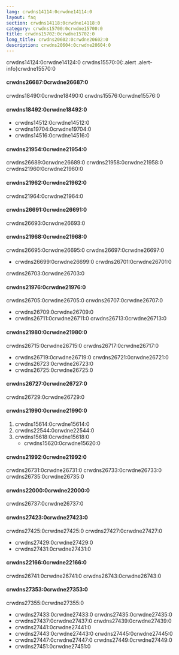 ```yaml
---
lang: crwdns14114:0crwdne14114:0
layout: faq
section: crwdns14118:0crwdne14118:0
category: crwdns15700:0crwdne15700:0
title: crwdns15702:0crwdne15702:0
long_title: crwdns20602:0crwdne20602:0
description: crwdns20604:0crwdne20604:0
---
```


crwdns14124:0crwdne14124:0
crwdns15570:0{:.alert .alert-info}crwdne15570:0

#### crwdns26687:0crwdne26687:0
crwdns18490:0crwdne18490:0 crwdns15576:0crwdne15576:0

#### crwdns18492:0crwdne18492:0
- crwdns14512:0crwdne14512:0
- crwdns19704:0crwdne19704:0
- crwdns14516:0crwdne14516:0

#### crwdns21954:0crwdne21954:0
crwdns26689:0crwdne26689:0 crwdns21958:0crwdne21958:0 crwdns21960:0crwdne21960:0

#### crwdns21962:0crwdne21962:0
crwdns21964:0crwdne21964:0

#### crwdns26691:0crwdne26691:0
crwdns26693:0crwdne26693:0

#### crwdns21968:0crwdne21968:0
crwdns26695:0crwdne26695:0 crwdns26697:0crwdne26697:0
- crwdns26699:0crwdne26699:0 crwdns26701:0crwdne26701:0

crwdns26703:0crwdne26703:0

#### crwdns21976:0crwdne21976:0
crwdns26705:0crwdne26705:0 crwdns26707:0crwdne26707:0

- crwdns26709:0crwdne26709:0
- crwdns26711:0crwdne26711:0 crwdns26713:0crwdne26713:0

#### crwdns21980:0crwdne21980:0
crwdns26715:0crwdne26715:0 crwdns26717:0crwdne26717:0
- crwdns26719:0crwdne26719:0 crwdns26721:0crwdne26721:0
- crwdns26723:0crwdne26723:0
- crwdns26725:0crwdne26725:0

#### crwdns26727:0crwdne26727:0
crwdns26729:0crwdne26729:0

#### crwdns21990:0crwdne21990:0
1. crwdns15614:0crwdne15614:0
1. crwdns22544:0crwdne22544:0
1. crwdns15618:0crwdne15618:0
   - crwdns15620:0crwdne15620:0

#### crwdns21992:0crwdne21992:0
crwdns26731:0crwdne26731:0 crwdns26733:0crwdne26733:0 crwdns26735:0crwdne26735:0

#### crwdns22000:0crwdne22000:0
crwdns26737:0crwdne26737:0

#### crwdns27423:0crwdne27423:0
crwdns27425:0crwdne27425:0 crwdns27427:0crwdne27427:0
- crwdns27429:0crwdne27429:0
- crwdns27431:0crwdne27431:0

#### crwdns22166:0crwdne22166:0
crwdns26741:0crwdne26741:0 crwdns26743:0crwdne26743:0

#### crwdns27353:0crwdne27353:0
crwdns27355:0crwdne27355:0
- crwdns27433:0crwdne27433:0 crwdns27435:0crwdne27435:0
- crwdns27437:0crwdne27437:0 crwdns27439:0crwdne27439:0
- crwdns27441:0crwdne27441:0
- crwdns27443:0crwdne27443:0 crwdns27445:0crwdne27445:0
- crwdns27447:0crwdne27447:0 crwdns27449:0crwdne27449:0
- crwdns27451:0crwdne27451:0
